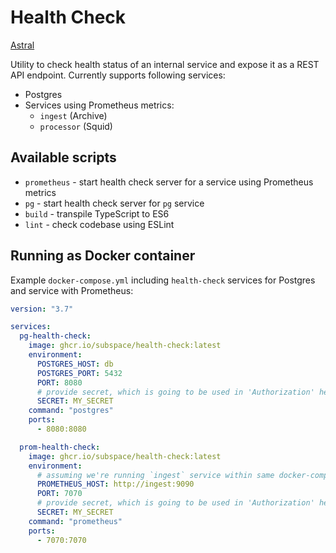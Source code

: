 # Health Check

[Astral](../README.md)

Utility to check health status of an internal service and expose it as a REST API endpoint. Currently supports following services:

- Postgres
- Services using Prometheus metrics:
  - `ingest` (Archive)
  - `processor` (Squid)

## Available scripts

- `prometheus` - start health check server for a service using Prometheus metrics
- `pg` - start health check server for `pg` service
- `build` - transpile TypeScript to ES6
- `lint` - check codebase using ESLint

## Running as Docker container

Example `docker-compose.yml` including `health-check` services for Postgres and service with Prometheus:

```yml
version: "3.7"

services:
  pg-health-check:
    image: ghcr.io/subspace/health-check:latest
    environment:
      POSTGRES_HOST: db
      POSTGRES_PORT: 5432
      PORT: 8080
      # provide secret, which is going to be used in 'Authorization' header
      SECRET: MY_SECRET
    command: "postgres"
    ports:
      - 8080:8080

  prom-health-check:
    image: ghcr.io/subspace/health-check:latest
    environment:
      # assuming we're running `ingest` service within same docker-compose.yml
      PROMETHEUS_HOST: http://ingest:9090
      PORT: 7070
      # provide secret, which is going to be used in 'Authorization' header
      SECRET: MY_SECRET
    command: "prometheus"
    ports:
      - 7070:7070
```

